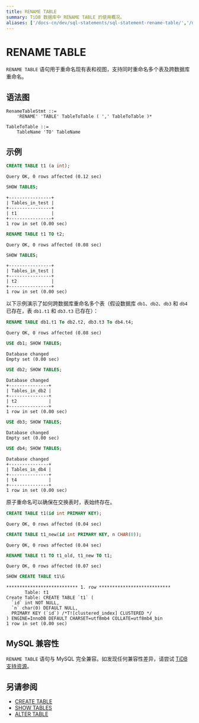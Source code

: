 ```yaml
---
title: RENAME TABLE
summary: TiDB 数据库中 RENAME TABLE 的使用概况。
aliases: ['/docs-cn/dev/sql-statements/sql-statement-rename-table/','/docs-cn/dev/reference/sql/statements/rename-table/']
---
```


# RENAME TABLE

`RENAME TABLE` 语句用于重命名现有表和视图，支持同时重命名多个表及跨数据库重命名。

## 语法图

```ebnf+diagram
RenameTableStmt ::=
    'RENAME' 'TABLE' TableToTable ( ',' TableToTable )*

TableToTable ::=
    TableName 'TO' TableName
```

## 示例

```sql
CREATE TABLE t1 (a int);
```

```
Query OK, 0 rows affected (0.12 sec)
```

```sql
SHOW TABLES;
```

```
+----------------+
| Tables_in_test |
+----------------+
| t1             |
+----------------+
1 row in set (0.00 sec)
```

```sql
RENAME TABLE t1 TO t2;
```

```
Query OK, 0 rows affected (0.08 sec)
```

```sql
SHOW TABLES;
```

```
+----------------+
| Tables_in_test |
+----------------+
| t2             |
+----------------+
1 row in set (0.00 sec)
```

以下示例演示了如何跨数据库重命名多个表（假设数据库 `db1`、`db2`、`db3` 和 `db4` 已存在，表 `db1.t1` 和 `db3.t3` 已存在）：

```sql
RENAME TABLE db1.t1 To db2.t2, db3.t3 To db4.t4;
```

```
Query OK, 0 rows affected (0.08 sec)
```

```sql
USE db1; SHOW TABLES;
```

```
Database changed
Empty set (0.00 sec)
```

```sql
USE db2; SHOW TABLES;
```

```
Database changed
+---------------+
| Tables_in_db2 |
+---------------+
| t2            |
+---------------+
1 row in set (0.00 sec)
```

```sql
USE db3; SHOW TABLES;
```

```
Database changed
Empty set (0.00 sec)
```

```sql
USE db4; SHOW TABLES;
```

```
Database changed
+---------------+
| Tables_in_db4 |
+---------------+
| t4            |
+---------------+
1 row in set (0.00 sec)
```

原子重命名可以确保在交换表时，表始终存在。

```sql
CREATE TABLE t1(id int PRIMARY KEY);
```

```
Query OK, 0 rows affected (0.04 sec)
```

```sql
CREATE TABLE t1_new(id int PRIMARY KEY, n CHAR(0));
````

```
Query OK, 0 rows affected (0.04 sec)
```

```sql
RENAME TABLE t1 TO t1_old, t1_new TO t1;
```

```
Query OK, 0 rows affected (0.07 sec)
```

```sql
SHOW CREATE TABLE t1\G
```

```
*************************** 1. row ***************************
       Table: t1
Create Table: CREATE TABLE `t1` (
  `id` int NOT NULL,
  `n` char(0) DEFAULT NULL,
  PRIMARY KEY (`id`) /*T![clustered_index] CLUSTERED */
) ENGINE=InnoDB DEFAULT CHARSET=utf8mb4 COLLATE=utf8mb4_bin
1 row in set (0.00 sec)
```

## MySQL 兼容性

`RENAME TABLE` 语句与 MySQL 完全兼容。如发现任何兼容性差异，请尝试 [TiDB 支持资源](/support.md)。

## 另请参阅

* [CREATE TABLE](/sql-statements/sql-statement-create-table.md)
* [SHOW TABLES](/sql-statements/sql-statement-show-tables.md)
* [ALTER TABLE](/sql-statements/sql-statement-alter-table.md)
